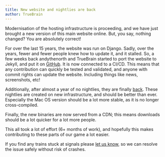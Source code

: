 ```yaml
---
title: New website and nightlies are back
author: TrueBrain
---
```


Modernisation of the hosting infrastructure is proceeding, and we have just brought a new version of this main website online.
But, you say, nothing changed?
You are absolutely correct!

For over the last 15 years, the website was run on Django.
Sadly, over the years, fewer and fewer people knew how to update it, and it stalled.
So, a few weeks back andythenorth and TrueBrain started to port the website to Jekyll, and put it on [GitHub](https://github.com/OpenTTD/website).
It is now connected to a CI/CD.
This means that any contribution can quickly be tested and validated, and anyone with commit rights can update the website.
Including things like news, screenshots, etc!

Additionally, after almost a year of no nightlies, they are finally [back](/downloads/openttd-nightlies/latest.html).
These nightlies are created on new infrastructure, and should be better than ever.
Especially the Mac OS version should be a lot more stable, as it is no longer cross-compiled.

Finally, the new binaries are now served from a CDN; this means downloads should be a lot quicker for a lot more people.

This all took a lot of effort (6+ months of work), and hopefully this makes contributing to these parts of our game a lot easier.

If you find any trains stuck at signals please [let us know](/contact.html), so we can resolve the issue safely without risk of crashes.

